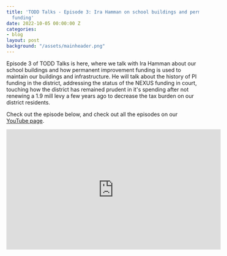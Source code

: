 ```yaml
---
title: 'TODD Talks - Episode 3: Ira Hamman on school buildings and permanent improvement
  funding'
date: 2022-10-05 00:00:00 Z
categories:
- blog
layout: post
background: "/assets/mainheader.png"
---
```


Episode 3 of TODD Talks is here, where we talk with Ira Hamman about our school buildings and how permanent improvement funding is used to maintain our buildings and infrastructure. He will talk about the history of PI funding in the district, addressing the status of the NEXUS funding in court, touching how the district has remained prudent in it's spending after not renewing a 1.9 mill levy a few years ago to decrease the tax burden on our district residents.

Check out the episode below, and check out all the episodes on our [YouTube page](https://www.youtube.com/playlist?list=PLw3SLzv82EP5K2CtraKpOq6XKhfKkdN14).

<iframe width="560" height="315" src="https://www.youtube.com/embed/oCXYOFpjE3Q" title="YouTube video player" frameborder="0" allow="accelerometer; autoplay; clipboard-write; encrypted-media; gyroscope; picture-in-picture" allowfullscreen></iframe>
